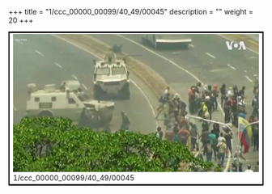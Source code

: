 +++
title = "1/ccc_00000_00099/40_49/00045"
description = ""
weight = 20
+++

<table style="border:2px solid black;max-width:800px;max-height:800px;" 
><tr><td>
<img class="center-fit-jpg"
src="/jpg_/aaa_20190430_NxaOmWaI8sI_00044.jpg">
1/ccc_00000_00099/40_49/00045
</img></td></tr></table>
